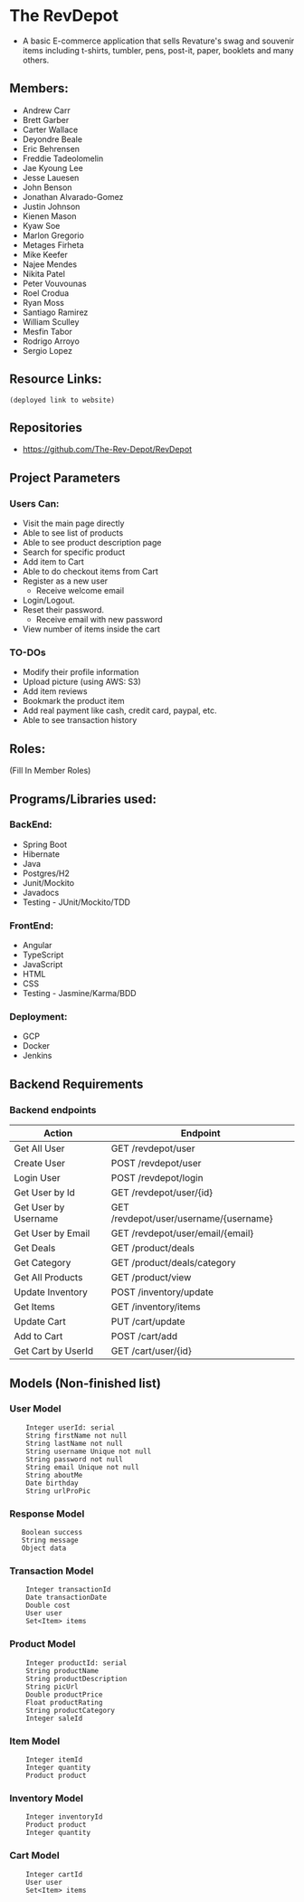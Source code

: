 # The RevDepot
- A basic E-commerce application that sells Revature's swag and souvenir items including t-shirts, tumbler, pens, post-it, paper, booklets and many others.

## Members:
* Andrew Carr
* Brett Garber
* Carter Wallace
* Deyondre Beale
* Eric Behrensen
* Freddie Tadeolomelin
* Jae Kyoung Lee
* Jesse Lauesen
* John Benson
* Jonathan Alvarado-Gomez
* Justin Johnson
* Kienen Mason
* Kyaw Soe
* Marlon Gregorio
* Metages Firheta
* Mike Keefer
* Najee Mendes
* Nikita Patel 
* Peter Vouvounas
* Roel Crodua
* Ryan Moss
* Santiago Ramirez 
* William Sculley
* Mesfin Tabor
* Rodrigo Arroyo
* Sergio Lopez

## Resource Links:
    (deployed link to website)

## Repositories
* https://github.com/The-Rev-Depot/RevDepot


## Project Parameters
### Users Can:
* Visit the main page directly
* Able to see list of products
* Able to see product description page
* Search for specific product
* Add item to Cart
* Able to do checkout items from Cart
* Register as a new user
    * Receive welcome email
* Login/Logout.
* Reset their password.
    * Receive email with new password
* View number of items inside the cart

### TO-DOs
* Modify their profile information
* Upload picture (using AWS: S3) 
* Add item reviews
* Bookmark the product item
* Add real payment like cash, credit card, paypal, etc.
* Able to see transaction history

## Roles:
(Fill In Member Roles)

## Programs/Libraries used:

### BackEnd:
* Spring Boot
* Hibernate
* Java
* Postgres/H2
* Junit/Mockito
* Javadocs
* Testing - JUnit/Mockito/TDD

### FrontEnd:
* Angular
* TypeScript
* JavaScript
* HTML
* CSS
* Testing - Jasmine/Karma/BDD

### Deployment:
* GCP
* Docker
* Jenkins

## Backend Requirements
### Backend endpoints 

|   Action        	|             Endpoint                	|
|   ------        	|             --------                	|
| Get All User		|	GET /revdepot/user		|
| Create User		|	POST /revdepot/user		|
| Login User		|	POST /revdepot/login		|
| Get User by Id	|	GET /revdepot/user/{id}		|
| Get User by Username	|	GET /revdepot/user/username/{username}	|
| Get User by Email	|	GET /revdepot/user/email/{email}	|
| Get Deals		|	GET /product/deals		|
| Get Category		|	GET /product/deals/category	|
| Get All Products	|	GET /product/view		|
| Update Inventory	|	POST /inventory/update		|
| Get Items		|	GET /inventory/items		|
| Update Cart		|	PUT /cart/update		|
| Add to Cart		|	POST /cart/add			|
| Get Cart by UserId	|	GET /cart/user/{id}		|


## Models (Non-finished list)
### User Model
```
    Integer userId: serial
    String firstName not null
    String lastName not null
    String username Unique not null
    String password not null
    String email Unique not null
    String aboutMe 
    Date birthday 
    String urlProPic
```
### Response Model
```
   Boolean success
   String message
   Object data
```
### Transaction Model
```
    Integer transactionId
    Date transactionDate
    Double cost
    User user
    Set<Item> items
```
### Product Model
```
    Integer productId: serial
    String productName
    String productDescription
    String picUrl
    Double productPrice
    Float productRating
    String productCategory
    Integer saleId
```
### Item Model
```
    Integer itemId
    Integer quantity
    Product product
```
### Inventory Model
```
    Integer inventoryId
    Product product
    Integer quantity
```
### Cart Model
```
    Integer cartId
    User user
    Set<Item> items
```
